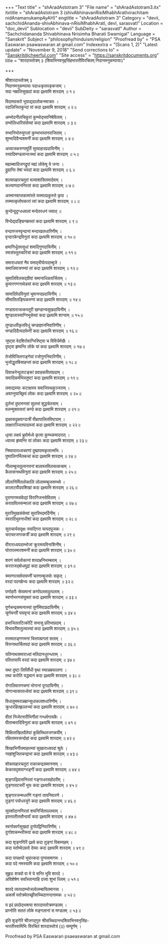 +++
"Text title" = "shAradAstotram 3"
"File name" = "shAradAstotram3.itx"
itxtitle = "shAradAstotram 3 (shivAbhinavanRisiMhabhAratIvirachitam nidAnamanukampAyAH)"
engtitle = "shAradAstotram 3"
Category = "devii, sachchidAnanda-shivAbhinava-nRisiMhabhAratI, devI, sarasvatI"
Location = "doc_devii"
Sublocation = "devii"
SubDeity = "sarasvatI"
Author = "Sachchidananda Shivabhinava Nrisimha Bharati Swamigal"
Language = "Sanskrit"
Subject = "philosophy/hinduism/religion"
"Proofread by" = "PSA Easwaran psawaswaran at gmail.com"
Indexextra = "(Scans 1, 2)"
"Latest update" = "November 9, 2018"
"Send corrections to" = "Sanskrit@cheerful.com"
"Site access" = "https://sanskritdocuments.org"
title = "शारदास्तोत्रम् ३ (शिवाभिनवनृइसिंहभारतीविरचितम् निदानमनुकम्पायाः)"

+++
  
 श्रीशारदास्तोत्रम् ३   
निदानमनुकम्पायाः पदाधःकृतपङ्कजाम् ।  
सदा नम्रालिसुखदां कदा द्रक्ष्यामि शारदाम् ॥ १॥  
  
विदामग्रसरो भूयाद्यदालोकनमात्रतः ।  
रदालिजितकुन्दां तां कदा द्रक्ष्यामि शारदाम् ॥ २॥  
  
अम्भोदनीलचिकुरां कुम्भोद्भवनिषेविताम् ।  
दम्भोलिधारिसंसेव्यां कदा द्रक्ष्यामि शारदाम् ॥ ३॥  
  
रम्भानिभोरुयुगलां कुम्भाभस्तनराजिताम् ।  
शुम्भादिदैन्यशमनीं कदा द्रक्ष्यामि शारदाम् ॥ ४॥  
  
अव्याजकरुणामूर्तिं सुव्याहारप्रदायिनीम् ।  
रव्यादिमण्डलान्तःस्थां कदा द्रक्ष्यामि शारदाम् ॥ ५॥  
  
मह्यम्ब्वादिजगद्रूपां मह्यं लोकेषु ये जनाः ।  
द्रुह्यन्ति तेषां भयदां कदा द्रक्ष्यामि शारदाम् ॥ ६॥  
  
शल्यापहारचतुरां वल्याशासितमार्दवाम् ।  
कल्याणदाननिरतां कदा द्रक्ष्यामि शारदाम् ॥ ७॥  
  
अस्मानवाप्तकामांस्ते यस्मात्प्रकुरुते कृपा ।  
तस्मात्कृतोपकारां त्वां कदा द्रक्ष्यामि शारदाम् ॥ ८॥  
  
कुन्देन्दुदुग्धधवलां मन्देतरधनं जवात् ॥  
  
विन्देद्यदङ्घ्रिनम्रस्तां कदा द्रक्ष्यामि शारदाम् ॥ ९॥  
  
वन्दारुजनवृन्दानां मन्दारव्रतधारिणीम् ।  
वृन्दारकेन्द्रविनुतां कदा द्रक्ष्यामि शारदाम् ॥ १०॥  
  
क्षमानिर्धूतवसुधां शमादिगुणदायिनीम् ।  
रमासंस्तुतचारित्रां कदा द्रक्ष्यामि शारदाम् ॥ ११॥  
  
समाराधयतां नैव यमाद्भीर्यत्पदाम्बुजे ।  
समाधिमात्रगम्यां तां कदा द्रक्ष्यामि शारदाम् ॥ १२॥  
  
सुमालिविलसद्ग्रीवां समानाधिकवर्जिताम् ।  
कुमारगणनाथेड्यां कदा द्रक्ष्यमि शारदाम् ॥ १३॥  
  
सामादिवेदविनुतां भूमानन्दप्रदायिनीम् ।  
सीमातिलङ्घिकरुणां कदा द्रक्ष्यामि शारदाम् ॥ १४॥  
  
गण्डाग्रराजत्कस्तूरी खण्डान्यसुखदायिनीम् ।  
शुण्डालास्याग्निभूसेव्यां कदा द्रक्ष्यामि शाग्वाम् ॥ १५॥  
  
तुण्डाधरीकृतविधुं चण्डाज्ञाननिवारिणीम् ।  
भण्डादिदैत्यदर्पघ्नीं कदा द्रक्ष्यामि शारदाम् ॥ १६॥  
  
जुष्ट्वा वेदशिरोवाग्भिरिष्ट्वा च विविधैर्मखैः ।  
दृष्ट्वा हृष्यन्ति लोके यां कदा द्रक्ष्यामि शारदाम् ॥ १७॥  
  
तेजोविजितगाङ्गेयां रजोगुणनिवारिणीम् ।  
भुजोद्धृतबिसाहन्तां कदा द्रक्ष्यामि शारदाम् ॥ १८॥  
  
दिवाकरेन्दुताटङ्कां प्रवाहकविताप्रदाम् ।  
सवादिकर्मभिस्तुष्टां कदा द्रक्ष्यामि शारदाम् ॥ १९॥  
  
लवाद्यस्याः कटाक्षस्य सवाजिरथकुञ्जराम् ।  
अवाप्नुयाच्छ्रियं लोकः कदा द्रक्ष्यामि शारदाम् ॥ २०॥  
  
दुर्लभां दुष्टमनसां सुलभां शुद्धचेतसाम् ।  
वलन्मुक्तासरां कण्ठे कदा द्रक्ष्यामि शारदाम् ॥ २१॥  
  
द्राक्षासदृक्षवाग्दात्रीं वीक्षापालितविष्टपाम् ।  
लाक्षारञ्जितपादाब्जां कदा द्रक्ष्यामि शारदाम् ॥ २२॥  
  
धृत्वा लक्ष्यं भ्रुवोर्मध्ये कृत्वा कुम्भकमादरात् ।  
ध्यात्वा हृष्यन्ति यां लोकाः कदा द्रक्ष्यामि शारदाम् ॥ २३॥  
  
निष्पापाराध्यचरणां दुष्प्रापामकृतात्मभिः ।  
पुष्पालिगर्भितकचां कदा द्रक्ष्यामि शारदाम् ॥ २४॥  
  
नीलाम्बुजतुल्यनयनां बालाब्जविलसत्कचाम् ।  
कैलासनाथविनुतां कदा द्रक्ष्यामि शारदाम् ॥ २५॥  
  
लीलानिर्मितलोकालिं लोलामम्बुजसम्भवे ।  
कालाटवीदवशिखां कदा द्रक्ष्यामि शारदाम् ॥ २६॥  
  
पुराणागमसंवेद्यां विरागिजनसेविताम् ।  
कराग्रविलसन्मालां कदा द्रक्ष्यामि शारदाम् ॥ २७॥  
  
मुरारिमुखसंसेव्यां सुरारिमदमर्दिनीम् ।  
स्वरादिभुवनाधीशां कदा द्रक्ष्यामि शारदाम् ॥ २८॥  
  
सुराचार्यसदृक्षः स्याद्गिरा यत्पदपूजकः ।  
चराचरजगत्कर्त्रीं कदा द्रक्ष्यामि शारदाम् ॥ २९॥  
  
वीराराध्यपदाम्भोजां क्रूरामयविनाशिनीम् ।  
घोरापस्मारशमनीं कदा द्रक्ष्यामि शारदाम् ॥ ३०॥  
  
शरणं सर्वलोकानां शरदभ्रनिभाम्बराम् ।  
करराजद्बोधमुद्रां कदा द्रक्ष्यामि शारदाम् ॥ ३१॥  
  
स्मरणात्सर्वपापघ्नीं चरणाम्बुजयोः सकृत् ।  
वरदां पदनम्रेभ्यः कदा द्रक्ष्यामि शारदाम् ॥ ३२॥  
  
पर्णाहारैः सेव्यमानां कर्णाग्रलसदुत्पलाम् ।  
स्वर्णाभरणसंयुक्तां कदा द्रक्ष्यामि शारदाम् ॥ ३३॥  
  
पूर्णचन्द्रसमानास्यां तूर्णमिष्टप्रदायिनीम् ।  
चूर्णयन्तीं पापवृन्दं कदा द्रक्ष्यामि शारदाम् ॥ ३४॥  
  
प्रभाजिततटित्कोटिं सभासु प्रतिभाप्रदाम् ।  
विभावरीशतुल्यास्यां कदा द्रक्ष्यामि शारदाम् ॥ ३५॥  
  
मत्तमातङ्गगमनां चित्तपद्मगतां सताम् ।  
वित्तनाथार्चितपदां कदा द्रक्ष्यामि शारदाम् ॥ ३६॥  
  
यतिनाथसमाराध्यां मतिदानधुरन्धराम् ।  
पतितायापि वरदां कदा द्रक्ष्यामि शारदाम् ॥ ३७॥  
  
यथा दुष्टा लिपिर्वैधी वृथा स्यान्नम्रफालगा ।  
तथा करोति यद्ध्यानं कदा द्रक्ष्यामि शारदाम् ॥ ३८॥  
  
रोगालिवारणचणां भोगानां पूगदायिनीम् ।  
योगाभ्यासरतध्येयां कदा द्रक्ष्यामि शारदाम् ॥ ३९॥  
  
विधातुममरान्नम्रान्सुधाकलशधारिणीम् ।  
क्रुधारहितहृल्लभ्यां कदा द्रक्ष्यामि शारदाम् ॥ ४०॥  
  
वीतां निर्जरनारीभिर्गीतां गन्धर्वगायकैः ।  
पीताम्बरादिविनुतां कदा द्रक्ष्यामि शारदाम् ॥ ४१॥  
  
शिक्षिताखिलदैतेयां कुक्षिस्थितजगत्त्रयीम् ।  
रक्षितामरसन्दोहां कदा द्रक्ष्यामि शारदाम् ॥ ४२॥  
  
शिखाभिर्गीतमाहात्म्यां सुखाराध्यपदां श्रुतेः ।  
नखांशुजितचन्द्राभां कदा द्रक्ष्यामि शारदाम् ॥ ४३॥  
  
शोकापहारचतुरां राकाचन्द्रसमाननाम् ।  
केकासदृशवाग्भङ्गीं कदा द्रक्ष्यामि शारदाम् ॥ ४४॥  
  
शृङ्गाद्रिवासनिरतां गङ्गाधरसहोदरीम् ।  
तुङ्गातटचरीं भूयः कदा द्रक्ष्यामि शारदाम् ॥ ४५॥  
  
शृङ्गारजन्मधरणिं गङ्गां तापनिवारणे ।  
तुङ्गां पयोधरयुगे कदा द्रक्ष्यामि शारदाम् ॥ ४६॥  
  
सुयशोदाननिरतां शयनिर्जितपल्लवाम् ।  
इयत्तातीतसौन्दर्यां कदा द्रक्ष्यामि शारदाम् ॥ ४७॥  
  
स्वर्गापवर्गसुखदां दुर्गापद्विनिवारिणीम् ।  
दुर्गाशाकम्भरीरूपां कदा द्रक्ष्यामि शारदाम् ॥ ४८॥  
  
कदा शृङ्गगिरिं द्रक्ष्ये कदा तुङ्गां पिबाम्यहम् ।  
कदा स्तोष्येऽग्रतो देव्याः कदा द्रक्ष्यामि शारदाम् ॥ ४९॥  
  
कदा पापक्षयो भूयात्कदा पुण्यसमागमः ।  
कदा पदे नमस्यामि कदा द्रक्ष्यामि शारदाम् ॥ ५०॥  
  
सुहृदः शत्रवो वा मे ये सन्ति भुवि शारदे ।  
अविशेषेण सर्वांस्तान्पाहि दत्त्वा शुभां धियम् ॥ ५१॥  
  
शारदे त्वत्पदाम्भोजलोलम्बायितमानसः ।  
अकार्षं स्तोत्रमेतच्छ्रीसच्चिदानन्दनामकः ॥ ५२॥  
  
य इदं प्रपठेद्भक्त्या शारदास्तोत्रमण्डलम् ।  
प्राप्नोति सततं लोके मङ्गलानां स मण्डलम् ॥ ५३॥  
  
इति शृङ्गेरि श्रीजगद्गुरु श्रीसच्चिदानन्दशिवाभिनवनृसिंह-  
भारतीस्वामिभिः विरचितं शारदास्तोत्रं (३) सम्पूर्णम् ।  
  
Proofread by PSA Easwaran psaeaswaran at gmail.com  
  
